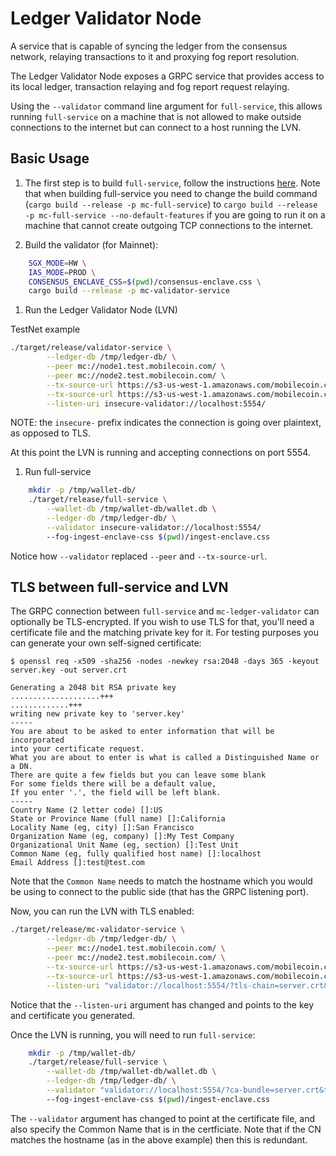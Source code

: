 # Ledger Validator Node

A service that is capable of syncing the ledger from the consensus network, relaying transactions to it and proxying fog report resolution.

The Ledger Validator Node exposes a GRPC service that provides access to its local ledger, transaction relaying and fog report request relaying.

Using the `--validator` command line argument for `full-service`, this allows running `full-service` on a machine that is not allowed to make outside connections to the internet but can connect to a host running the LVN.

## Basic Usage

1. The first step is to build `full-service`, follow the instructions [here](../README.md#build-and-run).
Note that when building full-service you need to change the build command (`cargo build --release -p mc-full-service`) to `cargo build --release -p mc-full-service --no-default-features` if you are going to run it on a machine that cannot create outgoing TCP connections to the internet.

1. Build the validator (for Mainnet):
```sh
    SGX_MODE=HW \
    IAS_MODE=PROD \
    CONSENSUS_ENCLAVE_CSS=$(pwd)/consensus-enclave.css \
    cargo build --release -p mc-validator-service
```

1. Run the Ledger Validator Node (LVN)


TestNet example

```sh
./target/release/validator-service \
        --ledger-db /tmp/ledger-db/ \
        --peer mc://node1.test.mobilecoin.com/ \
        --peer mc://node2.test.mobilecoin.com/ \
        --tx-source-url https://s3-us-west-1.amazonaws.com/mobilecoin.chain/node1.test.mobilecoin.com/ \
        --tx-source-url https://s3-us-west-1.amazonaws.com/mobilecoin.chain/node2.test.mobilecoin.com/ \
        --listen-uri insecure-validator://localhost:5554/
```

NOTE: the `insecure-` prefix indicates the connection is going over plaintext, as opposed to TLS.

At this point the LVN is running and accepting connections on port 5554.

1. Run full-service

```sh
    mkdir -p /tmp/wallet-db/
    ./target/release/full-service \
        --wallet-db /tmp/wallet-db/wallet.db \
        --ledger-db /tmp/ledger-db/ \
        --validator insecure-validator://localhost:5554/
        --fog-ingest-enclave-css $(pwd)/ingest-enclave.css
```

Notice how `--validator` replaced `--peer` and `--tx-source-url`.


## TLS between full-service and LVN

The GRPC connection between `full-service` and `mc-ledger-validator` can optionally be TLS-encrypted. If you wish to use TLS for that, you'll need a certificate file and the matching private key for it. For testing purposes you can generate your own self-signed certificate:

```
$ openssl req -x509 -sha256 -nodes -newkey rsa:2048 -days 365 -keyout server.key -out server.crt

Generating a 2048 bit RSA private key
....................+++
.............+++
writing new private key to 'server.key'
-----
You are about to be asked to enter information that will be incorporated
into your certificate request.
What you are about to enter is what is called a Distinguished Name or a DN.
There are quite a few fields but you can leave some blank
For some fields there will be a default value,
If you enter '.', the field will be left blank.
-----
Country Name (2 letter code) []:US
State or Province Name (full name) []:California
Locality Name (eg, city) []:San Francisco
Organization Name (eg, company) []:My Test Company
Organizational Unit Name (eg, section) []:Test Unit
Common Name (eg, fully qualified host name) []:localhost
Email Address []:test@test.com
```

Note that the `Common Name` needs to match the hostname which you would be using to connect to the public side (that has the GRPC listening port).

Now, you can run the LVN with TLS enabled:
```sh
./target/release/mc-validator-service \
        --ledger-db /tmp/ledger-db/ \
        --peer mc://node1.test.mobilecoin.com/ \
        --peer mc://node2.test.mobilecoin.com/ \
        --tx-source-url https://s3-us-west-1.amazonaws.com/mobilecoin.chain/node1.test.mobilecoin.com/ \
        --tx-source-url https://s3-us-west-1.amazonaws.com/mobilecoin.chain/node2.test.mobilecoin.com/ \
        --listen-uri "validator://localhost:5554/?tls-chain=server.crt&tls-key=server.key"
```
Notice that the `--listen-uri` argument has changed and points to the key and certificate you generated.

Once the LVN is running, you will need to run `full-service`:
```sh
    mkdir -p /tmp/wallet-db/
    ./target/release/full-service \
        --wallet-db /tmp/wallet-db/wallet.db \
        --ledger-db /tmp/ledger-db/ \
        --validator "validator://localhost:5554/?ca-bundle=server.crt&tls-hostname=localhost"
        --fog-ingest-enclave-css $(pwd)/ingest-enclave.css
```
The `--validator` argument has changed to point at the certificate file, and also specify the Common Name that is in the certficiate. Note that if the CN matches the hostname (as in the above example) then this is redundant.
